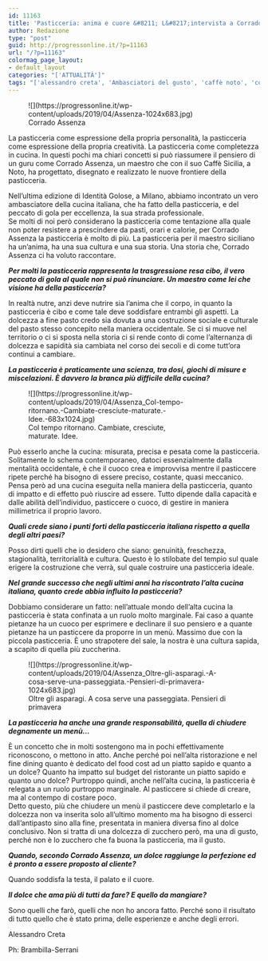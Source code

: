 ```yaml
---
id: 11163
title: 'Pasticceria: anima e cuore &#8211; L&#8217;intervista a Corrado Assenza'
author: Redazione
type: "post"
guid: http://progressonline.it/?p=11163
url: "/?p=11163"
colormag_page_layout:
- default_layout
categories: "['ATTUALITÀ']"
tags: "['alessandro creta', 'Ambasciatori del gusto', 'caffè noto', 'corrado assenza', 'dolci', 'identità golose', 'intervista', 'pasticceria italiana', 'Sicilia']"
---
```


<figure aria-describedby="caption-attachment-11166" class="wp-caption alignleft" id="attachment_11166" style="width: 435px">![](https://progressonline.it/wp-content/uploads/2019/04/Assenza-1024x683.jpg)<figcaption class="wp-caption-text" id="caption-attachment-11166">Corrado Assenza</figcaption></figure>

La pasticceria come espressione della propria personalità, la pasticceria come espressione della propria creatività. La pasticceria come completezza in cucina. In questi pochi ma chiari concetti si può riassumere il pensiero di un guru come Corrado Assenza, un maestro che con il suo Caffè Sicilia, a Noto, ha progettato, disegnato e realizzato le nuove frontiere della pasticceria.

Nell’ultima edizione di Identità Golose, a Milano, abbiamo incontrato un vero ambasciatore della cucina italiana, che ha fatto della pasticceria, e del peccato di gola per eccellenza, la sua strada professionale.  
Se molti di noi però considerano la pasticceria come tentazione alla quale non poter resistere a prescindere da pasti, orari e calorie, per Corrado Assenza la pasticceria è molto di più. La pasticceria per il maestro siciliano ha un’anima, ha una sua cultura e una sua storia. Una storia che, Corrado Assenza ci ha voluto raccontare.

***Per molti la pasticceria rappresenta la trasgressione resa cibo, il vero peccato di gola al quale non si può rinunciare. Un maestro come lei che visione ha della pasticceria?***

In realtà nutre, anzi deve nutrire sia l’anima che il corpo, in quanto la pasticceria è cibo e come tale deve soddisfare entrambi gli aspetti. La dolcezza a fine pasto credo sia dovuta a una costruzione sociale e culturale del pasto stesso concepito nella maniera occidentale. Se ci si muove nel territorio o ci si sposta nella storia ci si rende conto di come l’alternanza di dolcezza e sapidità sia cambiata nel corso dei secoli e di come tutt’ora continui a cambiare.

***La pasticceria è praticamente una scienza, tra dosi, giochi di misure e miscelazioni. È davvero la branca più difficile della cucina?***

<figure aria-describedby="caption-attachment-11167" class="wp-caption alignright" id="attachment_11167" style="width: 315px">![](https://progressonline.it/wp-content/uploads/2019/04/Assenza_Col-tempo-ritornano.-Cambiate-cresciute-maturate.-Idee.-683x1024.jpg)<figcaption class="wp-caption-text" id="caption-attachment-11167">Col tempo ritornano. Cambiate, cresciute, maturate. Idee.</figcaption></figure>

Può esserlo anche la cucina: misurata, precisa e pesata come la pasticceria. Solitamente lo schema contemporaneo, datoci essenzialmente dalla mentalità occidentale, è che il cuoco crea e improvvisa mentre il pasticcere ripete perché ha bisogno di essere preciso, costante, quasi meccanico. Pensa però ad una cucina eseguita nella maniera della pasticceria, quanto di impatto e di effetto può riuscire ad essere. Tutto dipende dalla capacità e dalle abilità dell’individuo, pasticcere o cuoco, di gestire in maniera millimetrica il proprio lavoro.

***Quali crede siano i punti forti della pasticceria italiana rispetto a quella degli altri paesi?***

Posso dirti quelli che io desidero che siano: genuinità, freschezza, stagionalità, territorialità e cultura. Questo è lo stilobate del tempio sul quale erigere la costruzione che verrà, sul quale costruire una pasticceria ideale.

***Nel grande successo che negli ultimi anni ha riscontrato l’alta cucina italiana, quanto crede abbia influito la pasticceria?***

Dobbiamo considerare un fatto: nell’attuale mondo dell’alta cucina la pasticceria è stata confinata a un ruolo molto marginale. Fai caso a quante pietanze ha un cuoco per esprimere e declinare il suo pensiero e a quante pietanze ha un pasticcere da proporre in un menù. Massimo due con la piccola pasticceria. È uno strapotere del sale, la nostra è una cultura sapida, a scapito di quella più zuccherina.

<figure aria-describedby="caption-attachment-11164" class="wp-caption alignleft" id="attachment_11164" style="width: 407px">![](https://progressonline.it/wp-content/uploads/2019/04/Assenza_Oltre-gli-asparagi.-A-cosa-serve-una-passeggiata.-Pensieri-di-primavera-1024x683.jpg)<figcaption class="wp-caption-text" id="caption-attachment-11164">Oltre gli asparagi. A cosa serve una passeggiata. Pensieri di primavera</figcaption></figure>

***La pasticceria ha anche una grande responsabilità, quella di chiudere degnamente un menù…***

È un concetto che in molti sostengono ma in pochi effettivamente riconoscono, o mettono in atto. Anche perché poi nell’alta ristorazione e nel fine dining quanto è dedicato del food cost ad un piatto sapido e quanto a un dolce? Quanto ha impatto sul budget del ristorante un piatto sapido e quanto uno dolce? Purtroppo quindi, anche nell’alta cucina, la pasticceria è relegata a un ruolo purtroppo marginale. Al pasticcere si chiede di creare, ma al contempo di costare poco.  
Detto questo, più che chiudere un menù il pasticcere deve completarlo e la dolcezza non va inserita solo all’ultimo momento ma ha bisogno di esserci dall’antipasto sino alla fine, presentata in maniera diversa fino al dolce conclusivo. Non si tratta di una dolcezza di zucchero però, ma una di gusto, perché non è lo zucchero che fa buona la pasticceria, ma il gusto.

***Quando, secondo Corrado Assenza, un dolce raggiunge la perfezione ed è pronto a essere proposto al cliente?***

Quando soddisfa la testa, il palato e il cuore.

***Il dolce che ama più di tutti da fare? E quello da mangiare?***

Sono quelli che farò, quelli che non ho ancora fatto. Perché sono il risultato di tutto quello che è stato prima, delle esperienze e anche degli errori.

Alessandro Creta

Ph: Brambilla-Serrani